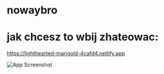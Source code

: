 # nowaybro
# jak chcesz to wbij zhateowac:
https://lighthearted-marigold-4cafd4.netlify.app

![App Screenshot](https://cdn.discordapp.com/attachments/841628394441408512/1089302811566674063/lighthearted-marigold-4cafd4.netlify.app_.png)
